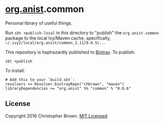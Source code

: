 # [org.anist](http://anist.org).common

Personal library of useful things.

Run `sbt +publish-local` in this directory to "publish" the `org.anist.common` package to the local Ivy/Maven cache, specifically, `~/.ivy2/local/org.anist/common_2.11/0.0.5/...`

This repository is haphazardly published to [Bintray](https://bintray.com/). To publish:

    sbt +publish

To install:

    # Add this to your `build.sbt`:
    resolvers += Resolver.bintrayRepo("chbrown", "maven")
    libraryDependencies += "org.anist" %% "common" % "0.0.6"

## License

Copyright 2016 Christopher Brown. [MIT Licensed](http://chbrown.github.io/licenses/MIT/#2016)
